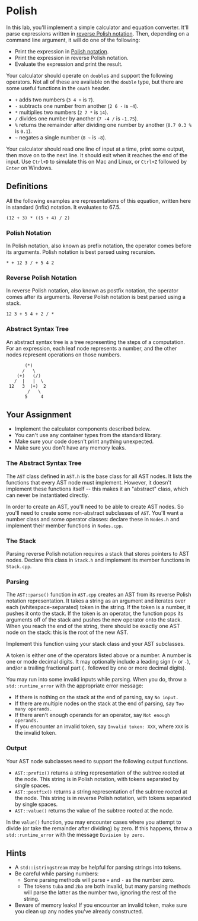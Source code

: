 # Polish

In this lab, you'll implement a simple calculator and equation converter.  It'll
parse expressions written in [reverse Polish notation][rpn].  Then, depending on
a command line argument, it will do one of the following:

- Print the expression in [Polish notation][pn].
- Print the expression in reverse Polish notation.
- Evaluate the expression and print the result.

Your calculator should operate on `double`s and support the following operators.
Not all of these  are available on the `double` type,  but there are some useful
functions in the `cmath` header.

- `+` adds two numbers (`3 4 +` is `7`).
- `-` subtracts one number from another (`2 6 -` is `-4`).
- `*` multiplies two numbers (`2 7 *` is `14`).
- `/` divides one number by another (`7 -4 /` is `-1.75`).
- `%` returns the remainder after dividing one number by another (`0.7 0.3 %` is `0.1`).
- `~` negates a single number (`8 ~` is `-8`).

Your calculator should read one line of input at a time, print some output, then
move on to the next line.  It should exit  when it reaches the end of the input.
Use `Ctrl+D`  to simulate this on Mac and Linux, or `Ctrl+Z` followed by `Enter`
on Windows.


## Definitions

All the following examples are representations of this equation, written here in
standard (infix) notation.  It evaluates to 67.5.

```
(12 + 3) * ((5 + 4) / 2)
```

### Polish Notation

In Polish notation, also known as prefix notation, the operator comes before its
arguments.  Polish notation is best parsed using recursion.

```
* + 12 3 / + 5 4 2
```

### Reverse Polish Notation

In reverse Polish notation,  also known as postfix notation,  the operator comes
after its arguments.  Reverse Polish notation is best parsed using a stack.

```
12 3 + 5 4 + 2 / *
```

### Abstract Syntax Tree

An abstract syntax tree  is a tree representing the steps of a computation.  For
an expression, each leaf node represents a number, and the other nodes represent
operations on those numbers.

```
       (*)
      /   \
    (+)   (/)
   /  |   |  \
 12   3  (+)  2
        /   \
       5     4
```


## Your Assignment

- Implement the calculator components described below.
- You can't use any container types from the standard library.
- Make sure your code doesn't print anything unexpected.
- Make sure you don't have any memory leaks.


### The Abstract Syntax Tree

The `AST` class defined in `AST.h` is the base class for all AST nodes. It lists
the functions that every AST node must implement.  However, it doesn't implement
these functions itself -- this makes it an "abstract" class,  which can never be
instantiated directly.

In order to create an AST, you'll need to be able to create AST nodes. So you'll
need to create some non-abstract subclasses of `AST`. You'll want a number class
and some operator classes: declare these in `Nodes.h` and implement their member
functions in `Nodes.cpp`.


### The Stack

Parsing reverse Polish notation  requires a stack  that stores  pointers  to AST
nodes.  Declare this class in  `Stack.h`  and implement its  member functions in
`Stack.cpp`.


### Parsing

The `AST::parse()` function in `AST.cpp`  creates an AST from its reverse Polish
notation representation. It takes a string as an argument and iterates over each
(whitespace-separated) token in the string.  If the token is a number, it pushes
it onto the stack.  If the token is an operator, the function pops its arguments
off of the stack and pushes the new operator onto the stack.  When you reach the
end of the string, there should be  exactly one AST node  on the stack:  this is
the root of the new AST.

Implement this function using your stack class and your AST subclasses.

A token is either one of the operators listed above or a number. A number is one
or mode decimal digits.  It may optionally include a leading sign  (`+` or `-`),
and/or a trailing fractional part (`.` followed by one or more decimal digits).

You may run into some invalid inputs while parsing.  When you do, throw a
`std::runtime_error` with the appropriate error message:

- If there is nothing on the stack at the end of parsing, say `No input.`
- If there are multiple nodes on the stack at the end of parsing, say `Too many operands.`
- If there aren't enough operands for an operator, say `Not enough operands.`
- If you encounter an invalid token, say `Invalid token: XXX`, where `XXX` is
  the invalid token.


### Output

Your AST node subclasses need to support the following output functions.

- `AST::prefix()` returns a string representation of the subtree rooted at the node.
  This string is in Polish notation, with tokens separated by single spaces.
- `AST::postfix()` returns a string representation of the subtree rooted at the node.
  This string is in reverse Polish notation, with tokens separated by single spaces.
- `AST::value()` returns the value of the subtree rooted at the node.

In the `value()` function,  you may encounter cases  where you attempt to divide
(or take the remainder after dividing) by zero.  If this happens, throw a
`std::runtime_error` with the message `Division by zero.`


## Hints

- A `std::istringstream` may be helpful for parsing strings into tokens.
- Be careful while parsing numbers:
  - Some parsing methods will parse `+` and `-` as the number zero.
  - The tokens `tuba` and `2ba` are both invalid, but many parsing methods will
    parse the latter as the number two, ignoring the rest of the string.
- Beware of memory leaks! If you encounter an invalid token, make sure you clean
  up any nodes you've already constructed.


[pn]:  https://en.wikipedia.org/wiki/Polish_notation
[rpn]: https://en.wikipedia.org/wiki/Reverse_Polish_notation



